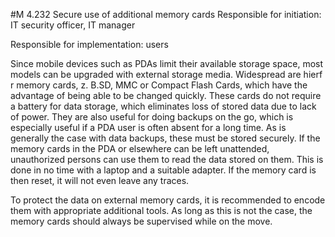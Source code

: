 #M 4.232 Secure use of additional memory cards
Responsible for initiation: IT security officer, IT manager

Responsible for implementation: users

Since mobile devices such as PDAs limit their available storage space, most models can be upgraded with external storage media. Widespread are hierf r memory cards, z. B.SD, MMC or Compact Flash Cards, which have the advantage of being able to be changed quickly. These cards do not require a battery for data storage, which eliminates loss of stored data due to lack of power. They are also useful for doing backups on the go, which is especially useful if a PDA user is often absent for a long time. As is generally the case with data backups, these must be stored securely. If the memory cards in the PDA or elsewhere can be left unattended, unauthorized persons can use them to read the data stored on them. This is done in no time with a laptop and a suitable adapter. If the memory card is then reset, it will not even leave any traces.

To protect the data on external memory cards, it is recommended to encode them with appropriate additional tools. As long as this is not the case, the memory cards should always be supervised while on the move.



